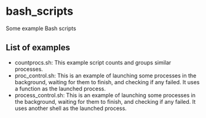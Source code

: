 # bash_scripts
Some example Bash scripts

## List of examples
- countprocs.sh: This example script counts and groups similar processes.
- proc_control.sh: This is an example of launching some processes in the background, waiting for them to finish, and checking if any failed. It uses a function as the launched process.
- process_control.sh: This is an example of launching some processes in the background, waiting for them to finish, and checking if any failed. It uses another shell as the launched process.

